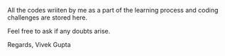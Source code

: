 All the codes wriiten by me as a part of the learning process and coding challenges are stored here.

Feel free to ask if any doubts arise.

Regards,
Vivek Gupta

